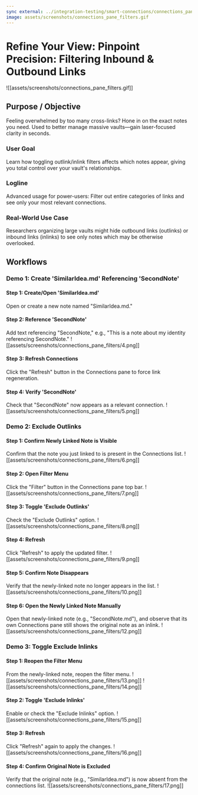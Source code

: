 ```yaml
---
sync external: ../integration-testing/smart-connections/connections_pane_filters.demo.md
image: assets/screenshots/connections_pane_filters.gif
---
```

# Refine Your View: Pinpoint Precision: Filtering Inbound & Outbound Links
![[assets/screenshots/connections_pane_filters.gif]]
## Purpose / Objective
Feeling overwhelmed by too many cross-links? Hone in on the exact notes you need. Used to better manage massive vaults—gain laser-focused clarity in seconds.

### User Goal
Learn how toggling outlink/inlink filters affects which notes appear, giving you total control over your vault's relationships.

### Logline
Advanced usage for power-users: Filter out entire categories of links and see only your most relevant connections.

### Real-World Use Case
Researchers organizing large vaults might hide outbound links (outlinks) or inbound links (inlinks) to see only notes which may be otherwise overlooked.

## Workflows
### Demo 1: Create 'SimilarIdea.md' Referencing 'SecondNote'

#### Step 1: Create/Open 'SimilarIdea.md'
Open or create a new note named "SimilarIdea.md."
#### Step 2: Reference 'SecondNote'
Add text referencing "SecondNote," e.g., "This is a note about my identity referencing SecondNote."
![[assets/screenshots/connections_pane_filters/4.png]]
#### Step 3: Refresh Connections
Click the "Refresh" button in the Connections pane to force link regeneration.

#### Step 4: Verify 'SecondNote'
Check that "SecondNote" now appears as a relevant connection.
![[assets/screenshots/connections_pane_filters/5.png]]

### Demo 2: Exclude Outlinks

#### Step 1: Confirm Newly Linked Note is Visible
Confirm that the note you just linked to is present in the Connections list.
![[assets/screenshots/connections_pane_filters/6.png]]
#### Step 2: Open Filter Menu
Click the "Filter" button in the Connections pane top bar.
![[assets/screenshots/connections_pane_filters/7.png]]

#### Step 3: Toggle 'Exclude Outlinks'
Check the "Exclude Outlinks" option.
![[assets/screenshots/connections_pane_filters/8.png]]
#### Step 4: Refresh
Click "Refresh" to apply the updated filter.
![[assets/screenshots/connections_pane_filters/9.png]]

#### Step 5: Confirm Note Disappears
Verify that the newly-linked note no longer appears in the list.
![[assets/screenshots/connections_pane_filters/10.png]]

#### Step 6: Open the Newly Linked Note Manually
Open that newly-linked note (e.g., "SecondNote.md"), and observe that its own Connections pane still shows the original note as an inlink.
![[assets/screenshots/connections_pane_filters/12.png]]

### Demo 3: Toggle Exclude Inlinks

#### Step 1: Reopen the Filter Menu
From the newly-linked note, reopen the filter menu.
![[assets/screenshots/connections_pane_filters/13.png]]
![[assets/screenshots/connections_pane_filters/14.png]]


#### Step 2: Toggle 'Exclude Inlinks'
Enable or check the "Exclude Inlinks" option.
![[assets/screenshots/connections_pane_filters/15.png]]
#### Step 3: Refresh
Click "Refresh" again to apply the changes.
![[assets/screenshots/connections_pane_filters/16.png]]

#### Step 4: Confirm Original Note is Excluded
Verify that the original note (e.g., "SimilarIdea.md") is now absent from the connections list.
![[assets/screenshots/connections_pane_filters/17.png]]
